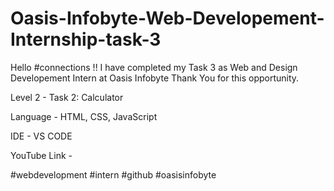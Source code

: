 # Oasis-Infobyte-Web-Developement-Internship-task-3

Hello #connections !!  I have completed my Task 3 as Web and Design Developement Intern at Oasis Infobyte Thank You for this opportunity.  

Level 2 -  Task 2: Calculator  

Language - HTML, CSS, JavaScript  

IDE - VS CODE  

YouTube Link -   

#webdevelopment #intern #github #oasisinfobyte
